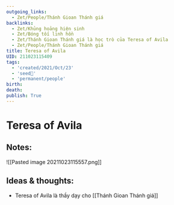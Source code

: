 ```yaml
---
outgoing_links:
  - Zet/People/Thánh Gioan Thánh giá
backlinks:
  - Zet/Khủng hoảng hiện sinh
  - Zet/Bóng tối linh hồn
  - Zet/Thánh Gioan Thánh giá là học trò của Teresa of Avila
  - Zet/People/Thánh Gioan Thánh giá
title: Teresa of Avila
UID: 211023115409
tags:
  - 'created/2021/Oct/23'
  - 'seed🥜'
  - 'permanent/people'
birth: 
death: 
publish: True
---
```

# Teresa of Avila

## Notes:
![[Pasted image 20211023115557.png]]

## Ideas & thoughts:
- Teresa of Avila là thầy dạy cho [[Thánh Gioan Thánh giá]]